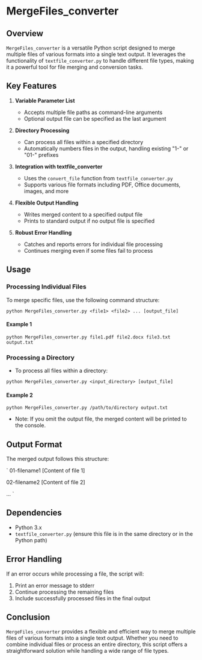 # MergeFiles_converter

## Overview

`MergeFiles_converter` is a versatile Python script designed to merge multiple files of various formats into a single text output. It leverages the functionality of `textfile_converter.py` to handle different file types, making it a powerful tool for file merging and conversion tasks.

## Key Features

1. **Variable Parameter List**
   - Accepts multiple file paths as command-line arguments
   - Optional output file can be specified as the last argument

2. **Directory Processing**
   - Can process all files within a specified directory
   - Automatically numbers files in the output, handling existing "1-" or "01-" prefixes

3. **Integration with textfile_converter**
   - Uses the `convert_file` function from `textfile_converter.py`
   - Supports various file formats including PDF, Office documents, images, and more

4. **Flexible Output Handling**
   - Writes merged content to a specified output file
   - Prints to standard output if no output file is specified

5. **Robust Error Handling**
   - Catches and reports errors for individual file processing
   - Continues merging even if some files fail to process

## Usage

### Processing Individual Files

To merge specific files, use the following command structure:

`python MergeFiles_converter.py <file1> <file2> ... [output_file]`

#### Example 1

`python MergeFiles_converter.py file1.pdf file2.docx file3.txt output.txt`

### Processing a Directory

- To process all files within a directory:

`python MergeFiles_converter.py <input_directory> [output_file]`

#### Example 2

`python MergeFiles_converter.py /path/to/directory output.txt`

- Note: If you omit the output file, the merged content will be printed to the console.

## Output Format

The merged output follows this structure:

`
01-filename1
[Content of file 1]

02-filename2
[Content of file 2]

...
`

## Dependencies

- Python 3.x
- `textfile_converter.py` (ensure this file is in the same directory or in the Python path)

## Error Handling

If an error occurs while processing a file, the script will:

1. Print an error message to stderr
2. Continue processing the remaining files
3. Include successfully processed files in the final output

## Conclusion

`MergeFiles_converter` provides a flexible and efficient way to merge multiple files of various formats into a single text output. Whether you need to combine individual files or process an entire directory, this script offers a straightforward solution while handling a wide range of file types.
